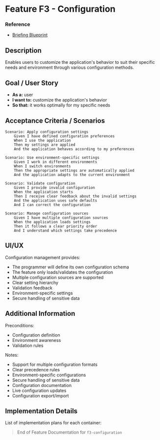# Feature F3 - Configuration

### Reference

- [Briefing Blueprint](/docs/briefing.blueprint.md)

## Description

Enables users to customize the application's behavior to suit their specific needs and environment through various configuration methods.

## Goal / User Story

- **As a:** user
- **I want to:** customize the application's behavior
- **So that:** it works optimally for my specific needs

## Acceptance Criteria / Scenarios

```gherkin
Scenario: Apply configuration settings
    Given I have defined configuration preferences
    When I use the application
    Then my settings are applied
    And the application behaves according to my preferences

Scenario: Use environment-specific settings
    Given I work in different environments
    When I switch environments
    Then the appropriate settings are automatically applied
    And the application adapts to the current environment

Scenario: Validate configuration
    Given I provide invalid configuration
    When the application starts
    Then I receive clear feedback about the invalid settings
    And the application uses safe defaults
    And I can correct the configuration

Scenario: Manage configuration sources
    Given I have multiple configuration sources
    When the application loads settings
    Then it follows a clear priority order
    And I understand which settings take precedence
```

## UI/UX

Configuration management provides:

- The programmer will define its own configuration schema
- The feature only loads/validates the configuration
- Multiple configuration sources are supported
- Clear setting hierarchy
- Validation feedback
- Environment-specific settings
- Secure handling of sensitive data

## Additional Information

Preconditions:
- Configuration definition
- Environment awareness
- Validation rules

Notes:
- Support for multiple configuration formats
- Clear precedence rules
- Environment-specific configurations
- Secure handling of sensitive data
- Configuration documentation
- Live configuration updates
- Configuration export/import

## Implementation Details

List of implementation plans for each container:
<!-- This section will be updated by builder steps -->

> End of Feature Documentation for `f3-configuration`